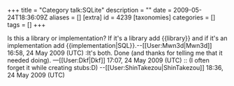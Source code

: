 +++
title = "Category talk:SQLite"
description = ""
date = 2009-05-24T18:36:09Z
aliases = []
[extra]
id = 4239
[taxonomies]
categories = []
tags = []
+++

Is this a library or implementation? If it's a library add <nowiki>{{library}} and if it's an implementation add {{implementation|SQL}}</nowiki>.--[[User:Mwn3d|Mwn3d]] 16:58, 24 May 2009 (UTC)
:It's both. Done (and thanks for telling me that it needed doing). —[[User:Dkf|Dkf]] 17:07, 24 May 2009 (UTC)
:: (I often forget it while creating stubs:D) --[[User:ShinTakezou|ShinTakezou]] 18:36, 24 May 2009 (UTC)
